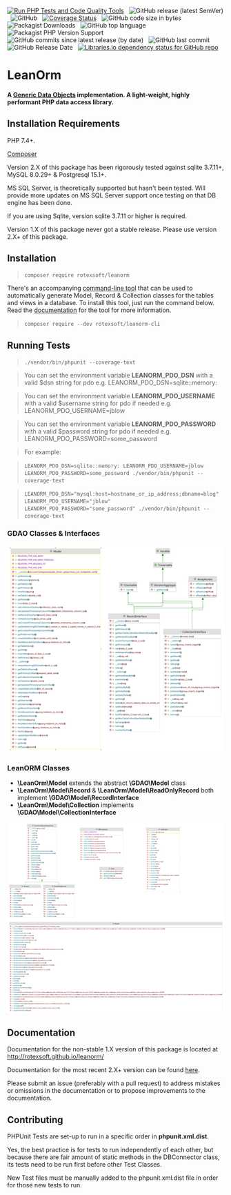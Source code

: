 [![Run PHP Tests and Code Quality Tools](https://github.com/rotexsoft/leanorm/actions/workflows/php.yml/badge.svg)](https://github.com/rotexsoft/leanorm/actions/workflows/php.yml) &nbsp; 
![GitHub release (latest SemVer)](https://img.shields.io/github/v/release/rotexsoft/leanorm) &nbsp; 
![GitHub](https://img.shields.io/github/license/rotexsoft/leanorm) &nbsp; 
[![Coverage Status](https://coveralls.io/repos/github/rotexsoft/leanorm/badge.svg)](https://coveralls.io/github/rotexsoft/leanorm) &nbsp; 
![GitHub code size in bytes](https://img.shields.io/github/languages/code-size/rotexsoft/leanorm) &nbsp; 
![Packagist Downloads](https://img.shields.io/packagist/dt/rotexsoft/leanorm) &nbsp; 
![GitHub top language](https://img.shields.io/github/languages/top/rotexsoft/leanorm) &nbsp; 
![Packagist PHP Version Support](https://img.shields.io/packagist/php-v/rotexsoft/leanorm) &nbsp; 
![GitHub commits since latest release (by date)](https://img.shields.io/github/commits-since/rotexsoft/leanorm/latest) &nbsp; 
![GitHub last commit](https://img.shields.io/github/last-commit/rotexsoft/leanorm) &nbsp; 
![GitHub Release Date](https://img.shields.io/github/release-date/rotexsoft/leanorm) &nbsp; 
<a href="https://libraries.io/github/rotexsoft/leanorm">
    <img alt="Libraries.io dependency status for GitHub repo" src="https://img.shields.io/librariesio/github/rotexsoft/leanorm">
</a>

# LeanOrm

#### A [Generic Data Objects](https://github.com/rotexsoft/gdao/blob/master/README.md) implementation. A light-weight, highly performant PHP data access library. 

## Installation Requirements

PHP 7.4+.

[Composer](https://getcomposer.org/)

Version 2.X of this package has been rigorously tested against sqlite 3.7.11+, 
MySQL 8.0.29+ & Postgresql 15.1+. 

MS SQL Server, is theoretically supported but hasn't been tested. 
Will provide more updates on MS SQL Server support once testing 
on that DB engine has been done.

If you are using Sqlite, version sqlite 3.7.11 or higher is required.

Version 1.X of this package never got a stable release. Please use version 2.X+ of this package. 

## Installation

>`composer require rotexsoft/leanorm`

There's an accompanying [command-line tool](https://github.com/rotexsoft/leanorm-cli) that can be used to automatically generate Model, Record & Collection classes for the tables and views in a database. To install this tool, just run the command below. Read the [documentation](https://github.com/rotexsoft/leanorm-cli/blob/main/README.md) for the tool for more information.

> `composer require --dev rotexsoft/leanorm-cli`

## Running Tests

>`./vendor/bin/phpunit --coverage-text`

> You can set the environment variable **LEANORM_PDO_DSN** with a valid $dsn string for pdo e.g. LEANORM_PDO_DSN=sqlite::memory:

> You can set the environment variable **LEANORM_PDO_USERNAME** with a valid $username string for pdo if needed e.g. LEANORM_PDO_USERNAME=jblow

> You can set the environment variable **LEANORM_PDO_PASSWORD** with a valid $password string for pdo if needed e.g. LEANORM_PDO_PASSWORD=some_password

> For example:

>   `LEANORM_PDO_DSN=sqlite::memory: LEANORM_PDO_USERNAME=jblow LEANORM_PDO_PASSWORD=some_password ./vendor/bin/phpunit --coverage-text`

>   `LEANORM_PDO_DSN="mysql:host=hostname_or_ip_address;dbname=blog" LEANORM_PDO_USERNAME="jblow" LEANORM_PDO_PASSWORD="some_password" ./vendor/bin/phpunit --coverage-text`

### GDAO Classes & Interfaces

![GDAO Classes & Interfaces](https://raw.githubusercontent.com/rotexsoft/gdao/master/class-diagram.svg)

### LeanORM Classes

* **\LeanOrm\Model** extends the abstract **\GDAO\Model** class
* **\LeanOrm\Model\Record** & **\LeanOrm\Model\ReadOnlyRecord** both implement **\GDAO\Model\RecordInterface**
* **\LeanOrm\Model\Collection** implements **\GDAO\Model\CollectionInterface**

![LeanORM Classes](class-diagram.svg)

## Documentation
Documentation for the non-stable 1.X version of this package is located at http://rotexsoft.github.io/leanorm/

Documentation for the most recent 2.X+ version can be found [here](docs/index.md).

Please submit an issue (preferably with a pull request) to address mistakes or omissions in the documentation or to propose improvements to the documentation. 

## Contributing

PHPUnit Tests are set-up to run in a specific order in **phpunit.xml.dist**. 

Yes, the best practice is for tests to run independently of each other, 
but because there are fair amount of static methods in the DBConnector class, 
its tests need to be run first before other Test Classes. 

New Test files must be manually added to the phpunit.xml.dist file in order for those new tests to run.
